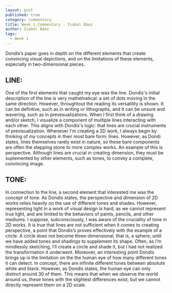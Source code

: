 ```yaml
---
layout: post
published: true
category: commentary
title: Week 1 Commentary - Isabel Báez
author: Isabel Báez
tags:
  - Week 1
---
```

Dondis’s paper goes in depth on the different elements that create convincing visual depictions, and on the limitations of these elements, especially in two-dimensional pieces. 

##  **LINE:**
One of the first elements that caught my eye was the line. Dondis's initial description of the line is very mathematical: a set of dots moving in the same direction. However, throughtout the reading its versatility is shown. It can be defintive, such as in writing or lithographs, and it can be unsure and wavering, such as in prevesualizations. When I first think of a drawing and/or sketch, I visualize a component of multiple lines interacting with each other. This aligns with Dondis's logic: that lines are crucial instruments of previsualization. Whenever I'm creating a 2D work, I always begin by thinking of my concepts in their most bare form: lines. However, as Dondi states, lines themselves rarely exist in nature, so these bare components are often the stepping stone to more complex works. An example of this is perspective. Although lines are crucial in creating dimension, they must be suplemented by other elements, such as tones, to convey a complete, convincing image. 


##  **TONE:**
In connection to the line, a second element that interested me was the concept of tone. As Dondis states, the perspective and dimension of 2D works relies heavily on the use of different tones and shades. However, representing light in a work of visual design is hard, as we cannot represent true light, and are limited to the behaviors of paints, pencils, and other mediums. I suppose, subconsciously, I was aware of the cruciality of tone in 2D works. It is true that lines are not sufficient when it comes to creating perspective, a point that Dondis’s proves effectively with the example of a circle. A circle does not become three-dimensional, that is, a sphere, until we have added tones and shadings to supplement its shape. Often, as I’m mindlessly sketching, I’ll create a circle and shade it, but I had not realized the transformation it underwent. Moreover, an interesting point Dondis brings up is the limitation on the the human eye of how many different tones it can detect. In concept, there are infinite different tones between absolute white and black. However, as Dondis states, the human eye can only distinct around 30 of them. This means that when we observe the world around us, these tones with the slightest differences exist, but we cannot directly represent them on a 2D scale.
